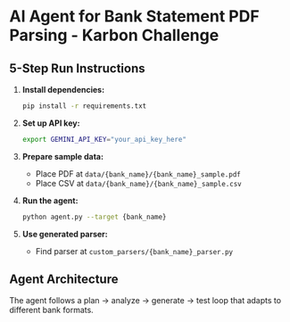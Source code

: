 # AI Agent for Bank Statement PDF Parsing - Karbon Challenge

## 5-Step Run Instructions

1. **Install dependencies:**
   ```bash
   pip install -r requirements.txt
   ```

2. **Set up API key:**
   ```bash
   export GEMINI_API_KEY="your_api_key_here"
   ```

3. **Prepare sample data:**
   - Place PDF at `data/{bank_name}/{bank_name}_sample.pdf`
   - Place CSV at `data/{bank_name}/{bank_name}_sample.csv`

4. **Run the agent:**
   ```bash
   python agent.py --target {bank_name}
   ```

5. **Use generated parser:**
   - Find parser at `custom_parsers/{bank_name}_parser.py`

## Agent Architecture

The agent follows a plan → analyze → generate → test loop that adapts to different bank formats.
